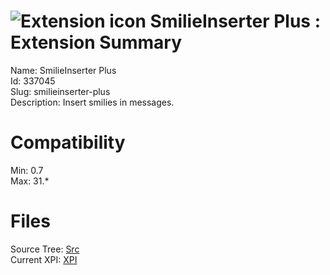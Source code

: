 # ![Extension icon](https://addons.thunderbird.net/static/img/addon-icons/default-64.png) SmilieInserter Plus : Extension Summary

Name: SmilieInserter Plus  
Id: 337045  
Slug: smilieinserter-plus  
Description: Insert smilies in messages.
  

# Compatibility
Min: 0.7  
Max: 31.*  

# Files

Source Tree: [Src](C:/Dev/Thunderbird/ThunderKdB/xall/xOther/337045-smilieinserter-plus/src)  
Current XPI: [XPI](C:/Dev/Thunderbird/ThunderKdB/xall/xOther/337045-smilieinserter-plus/xpi)  



